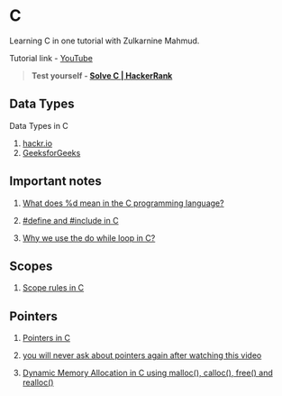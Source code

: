 # C

Learning C in one tutorial with Zulkarnine Mahmud. 

Tutorial link - [YouTube](https://youtu.be/Bacf3wTY2EQ)

> **Test yourself - [Solve C | HackerRank](https://www.hackerrank.com/domains/c)**

## Data Types

Data Types in C 
1. [hackr.io](https://hackr.io/blog/data-types-in-c)
2. [GeeksforGeeks](https://www.geeksforgeeks.org/data-types-in-c/)

## Important notes

1. [What does %d mean in the C programming language?](https://www.quora.com/What-does-d-mean-in-the-C-programming-language#:~:text=%25d%20is%20a%20format%20specifier%20for%20an%20integer%20value%20in%20decimals%20that%20is%20used%20in%20the%20formatted%20output%20function%20printf()%20to%20output%20any%20value%20of%20the%20type%20integer%20in%20decimals%20and%20used%20to%20take%20input%20of%20the%20type%20integer%20in%20decimals%20through%20scanf()%20function.)

2. [#define and #include in C](https://www.scaler.com/topics/c/define-and-include-in-c/#:~:text=What%20is%20%23define,getch()%2C%20etc.)

3. [Why we use the do while loop in C?](https://www.quora.com/Why-we-use-the-do-while-loop-in-C)

## Scopes

1. [Scope rules in C](https://www.geeksforgeeks.org/scope-rules-in-c/)

## Pointers

1. [Pointers in C](https://www.geeksforgeeks.org/c-pointers/)

2. [you will never ask about pointers again after watching this video](https://youtu.be/2ybLD6_2gKM)

3. [Dynamic Memory Allocation in C using malloc(), calloc(), free() and realloc()](https://www.geeksforgeeks.org/dynamic-memory-allocation-in-c-using-malloc-calloc-free-and-realloc/)
